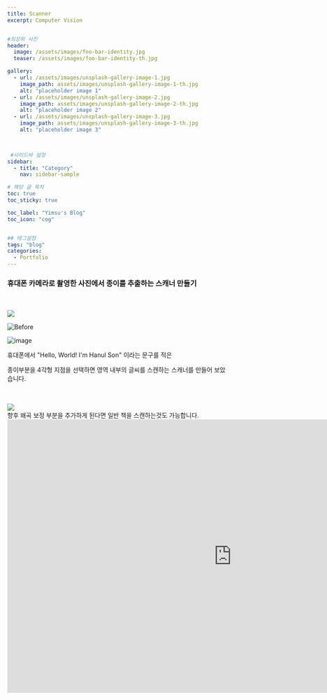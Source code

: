 ```yaml
---
title: Scanner
excerpt: Computer Vision


#최상위 사진
header:
  image: /assets/images/foo-bar-identity.jpg
  teaser: /assets/images/foo-bar-identity-th.jpg

gallery:
  - url: /assets/images/unsplash-gallery-image-1.jpg
    image_path: assets/images/unsplash-gallery-image-1-th.jpg
    alt: "placeholder image 1"
  - url: /assets/images/unsplash-gallery-image-2.jpg
    image_path: assets/images/unsplash-gallery-image-2-th.jpg
    alt: "placeholder image 2"
  - url: /assets/images/unsplash-gallery-image-3.jpg
    image_path: assets/images/unsplash-gallery-image-3-th.jpg
    alt: "placeholder image 3"
    


 #사이드바 설정 
sidebar:
  - title: "Category"
    nav: sidebar-sample

# 해당 글 목차
toc: true
toc_sticky: true

toc_label: "Yimsu's Blog"
toc_icon: "cog"


## 테그설정
tags: "blog"
categories:
  - Portfolio
---
```


### 휴대폰 카메라로 촬영한 사진에서 종이를 추출하는 스캐너 만들기

<br/>
<br/>
<img src="https://blog.naver.com/PostView.nhn?blogId=hanulzzz&Redirect=View&logNo=222051879085&categoryNo=48&isAfterWrite=true#">


![Before](https://blog.naver.com/PostView.nhn?blogId=hanulzzz&Redirect=View&logNo=222051879085&categoryNo=48&isAfterWrite=true#)

![image](/assets/images/portfolio/scaner1)

휴대폰에서 "Hello, World! I'm Hanul Son" 이라는 문구를 적은

종이부분을 4각형 지점을 선택하면 영역 내부의 글씨를 스캔하는 스캐너를 만들어 보았습니다.

<br/>

<br/>
<img src="https://blog.naver.com/PostView.nhn?blogId=hanulzzz&Redirect=View&logNo=222051879085&categoryNo=48&isAfterWrite=true#">


<br/>
향후 왜곡 보정 부분을 추가하게 된다면 일반 책을 스캔하는것도 가능합니다.




<iframe width="1026" height="625" src="https://www.youtube.com/embed/usKZMB1Zxlo" frameborder="0" allow="accelerometer; autoplay; encrypted-media; gyroscope; picture-in-picture" allowfullscreen></iframe>




